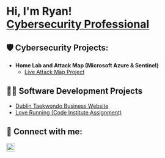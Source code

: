 <h1>Hi, I'm Ryan! <br/><a href="https://www.linkedin.com/in/ryan-garry1/">Cybersecurity Professional</a>
<h2>🛡️ Cybersecurity Projects:</h2>

- <b>Home Lab and Attack Map (Microsoft Azure & Sentinel)</b>
  - [Live Attack Map Project](https://github.com/RyanGarry1/)


<h2>🧑‍💻 Software Development Projects</h2>

- [Dublin Taekwondo Business Website](https://github.com/RyanGarry1/Dublin-Taekwondo-Academy)
- [Love Running (Code Institute Assignment)](https://github.com/RyanGarry1/love-runninng)


<h2> 🤳 Connect with me:</h2>

[<img align="left" alt="RyanGarry | LinkedIn" width="22px" src="https://cdn.jsdelivr.net/npm/simple-icons@v3/icons/linkedin.svg" />][linkedin]



[linkedin]: https://linkedin.com/in/ryan-garry1

